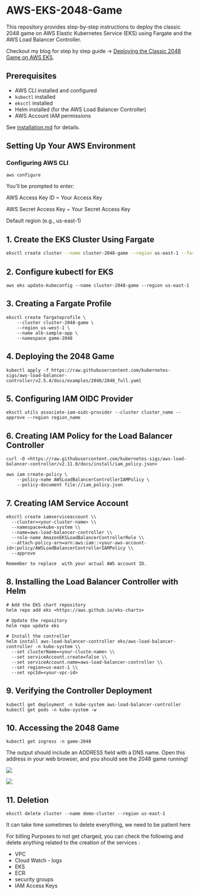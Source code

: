 # AWS-EKS-2048-Game

This repository provides step-by-step instructions to deploy the classic 2048 game on AWS Elastic Kubernetes Service (EKS) using Fargate and the AWS Load Balancer Controller.

Checkout my blog for step by step guide -> [Deploying the Classic 2048 Game on AWS EKS](https://deepakbehera.hashnode.dev/deploying-the-classic-2048-game-on-aws-elastic-kubernetes-service-eks).

## Prerequisites

- AWS CLI installed and configured
- `kubectl` installed
- `eksctl` installed
- Helm installed (for the AWS Load Balancer Controller)
- AWS Account IAM permissions

See [installation.md](installation.md) for details.

## Setting Up Your AWS Environment
### Configuring AWS CLI
```
aws configure
```
You'll be prompted to enter:

AWS Access Key ID ~ Your Access Key

AWS Secret Access Key ~ Your Secret Access Key

Default region (e.g., us-east-1)

## 1. Create the EKS Cluster Using Fargate

```sh
eksctl create cluster --name cluster-2048-game --region us-east-1 --fargate

```
## 2.  Configure kubectl for EKS
```
aws eks update-kubeconfig --name cluster-2048-game --region us-east-1
```
## 3. Creating a Fargate Profile
```
eksctl create fargateprofile \
    --cluster cluster-2048-game \
    --region us-west-1 \
    --name alb-sample-app \
    --namespace game-2048
```
## 4. Deploying the 2048 Game
```
kubectl apply -f https://raw.githubusercontent.com/kubernetes-sigs/aws-load-balancer-controller/v2.5.4/docs/examples/2048/2048_full.yaml
```
## 5. Configuring IAM OIDC Provider
```
eksctl utils associate-iam-oidc-provider --cluster cluster_name --approve --region region_name
```
## 6. Creating IAM Policy for the Load Balancer Controller
```
curl -O <https://raw.githubusercontent.com/kubernetes-sigs/aws-load-balancer-controller/v2.11.0/docs/install/iam_policy.json>
```
```
aws iam create-policy \
    --policy-name AWSLoadBalancerControllerIAMPolicy \
    --policy-document file://iam_policy.json
```
## 7. Creating IAM Service Account
```
eksctl create iamserviceaccount \\
  --cluster=<your-cluster-name> \\
  --namespace=kube-system \\
  --name=aws-load-balancer-controller \\
  --role-name AmazonEKSLoadBalancerControllerRole \\
  --attach-policy-arn=arn:aws:iam::<your-aws-account-id>:policy/AWSLoadBalancerControllerIAMPolicy \\
  --approve

Remember to replace  with your actual AWS account ID.
```
## 8. Installing the Load Balancer Controller with Helm
```
# Add the EKS chart repository
helm repo add eks <https://aws.github.io/eks-charts>

# Update the repository
helm repo update eks
```
``` 
# Install the controller
helm install aws-load-balancer-controller eks/aws-load-balancer-controller -n kube-system \\
  --set clusterName=<your-cluste-name> \\
  --set serviceAccount.create=false \\
  --set serviceAccount.name=aws-load-balancer-controller \\
  --set region=us-east-1 \\
  --set vpcId=<your-vpc-id>
```
## 9. Verifying the Controller Deployment
```
kubectl get deployment -n kube-system aws-load-balancer-controller
kubectl get pods -n kube-system -w
```
## 10. Accessing the 2048 Game
```
kubectl get ingress -n game-2048
```
The output should include an ADDRESS field with a DNS name. Open this address in your web browser, and you should see the 2048 game running!

![](https://cdn.hashnode.com/res/hashnode/image/upload/v1752345512993/a666530b-06d9-44bb-b30f-c04cce3ef078.png?auto=compress,format&format=webp)

![](https://cdn.hashnode.com/res/hashnode/image/upload/v1752345626756/ba866c85-c9b2-49c5-8248-d45fc85c8b0e.png?auto=compress,format&format=webp)

## 11. Deletion
```
eksctl delete cluster --name demo-cluster --region us-east-1
```
It can take time sometimes to delete everything, we need to be patient here

For billing Purposes to not get charged, you can check the following and delete anything related to the creation of the services :
- VPC
- Cloud Watch - logs
- EKS
- ECR
- security groups
- IAM Access Keys